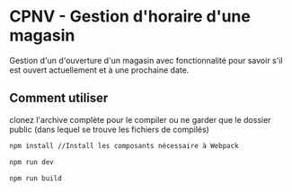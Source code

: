 # CPNV - Gestion d'horaire d'une magasin
Gestion d'un d'ouverture d'un magasin avec fonctionnalité pour savoir s'il est ouvert actuellement et à une prochaine date.


## Comment utiliser

clonez l'archive complète pour le compiler ou ne garder que le dossier public (dans lequel se trouve les fichiers de compilés)

```bash
npm install //Install les composants nécessaire à Webpack

npm run dev 

npm run build
